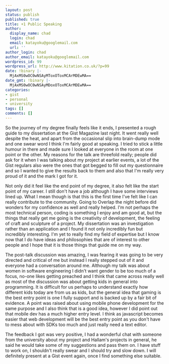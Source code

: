 ```yaml
---
layout: post
status: publish
published: true
title: +1 Public Speaking
author:
  display_name: chad
  login: chad
  email: katayoku@googlemail.com
  url: ''
author_login: chad
author_email: katayoku@googlemail.com
wordpress_id: 99
wordpress_url: http://www.kitation.co.uk/?p=99
date: !binary |-
  MjAxMS0wOC0wNSAyMToxOToxMCArMDEwMA==
date_gmt: !binary |-
  MjAxMS0wOC0wNSAyMDoxOToxMCArMDEwMA==
categories:
- gist
- personal
- university
tags: []
comments: []
---
```

<p>So the journey of my degree finally feels like it ends, I presented a rough guide to my dissertation at the Gist Magazine last night. It went really well despite the heat, and apart from the occasional slip into brain-dump mode and one swear word I think I'm fairly good at speaking. I tried to stick a little humour in there and made sure I looked at everyone in the room at one point or the other. My reasons for the talk are threefold really; people did ask for it when I was talking about my project at earlier events, a lot of the Gist regulars also were the ones that got begged to fill out my questionnaire and so I wanted to give the results back to them and also that I'm really very proud of it and the mark I got for it.</p>
<p>Not only did it feel like the end point of my degree, it also felt like the start point of my career. I still don't have a job although I have some interviews lined up. What I mean though is that this is the first time I've felt like I can really contribute to the community. Going to Overlap the night before did wonders for my confidence as well and really helped. I'm not perhaps the most technical person, coding is something I enjoy and am good at, but the things that really get me going is the creativity of development, the feeling of craft and sculpture of a project. My dissertation was an investigation rather than an application and I found it not only incredibly fun but incredibly interesting. I'm yet to really find my field of expertise but I know now that I do have ideas and philosophies that are of interest to other people and I hope that it is those things that guide me on my way. </p>
<p>The post-talk discussion was amazing, I was fearing it was going to be very directed and critical of me but instead I really stepped out of it and everyone had a conversation around me. Although my talk was about women in software engineering I didn't want gender to be too much of a focus, no-one likes getting preached and I think that came across really well as most of the discussion was about getting kids in general into programming. It is difficult for us perhaps to understand exactly how different kids today are from us as kids, but the general idea that gaming is the best entry point is one I fully support and is backed up by a fair bit of evidence. A point was raised about using mobile phone development for the same purpose and I also think that is a good idea, however I did point out that mobile dev has a much higher entry level. I think as javascript becomes easier that web development will be the best entry point as you don't have to mess about with SDKs too much and just really need a text editor.</p>
<p>The feedback I got was very positive, I had a wonderful chat with someone from the university about my project and Hallam's projects in general, he said he would take some of my suggestions and pass them on. I have stuff to work on, I shouldn't really swear and I should try and slow down. I will definitely present at a Gist event again, once I find something else suitable.</p>
